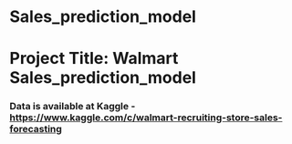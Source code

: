 # Sales_prediction_model

# Project Title: Walmart Sales_prediction_model
### Data is available at Kaggle - https://www.kaggle.com/c/walmart-recruiting-store-sales-forecasting
